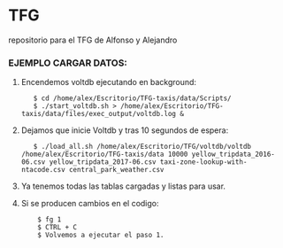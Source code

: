 # TFG
repositorio para el TFG de Alfonso y Alejandro

### EJEMPLO CARGAR DATOS:

1. Encendemos voltdb ejecutando en background:

    ```
       $ cd /home/alex/Escritorio/TFG-taxis/data/Scripts/
       $ ./start_voltdb.sh > /home/alex/Escritorio/TFG-taxis/data/files/exec_output/voltdb.log &
    ```
2. Dejamos que inicie Voltdb y tras 10 segundos de espera:

    ```	
       $ ./load_all.sh /home/alex/Escritorio/TFG/voltdb/voltdb /home/alex/Escritorio/TFG-taxis/data 10000 yellow_tripdata_2016-06.csv yellow_tripdata_2017-06.csv taxi-zone-lookup-with-ntacode.csv central_park_weather.csv
    ```
3. Ya tenemos todas las tablas cargadas y listas para usar.

4. Si se producen cambios en el codigo:
    ```
        $ fg 1
        $ CTRL + C
        $ Volvemos a ejecutar el paso 1.
    ```

